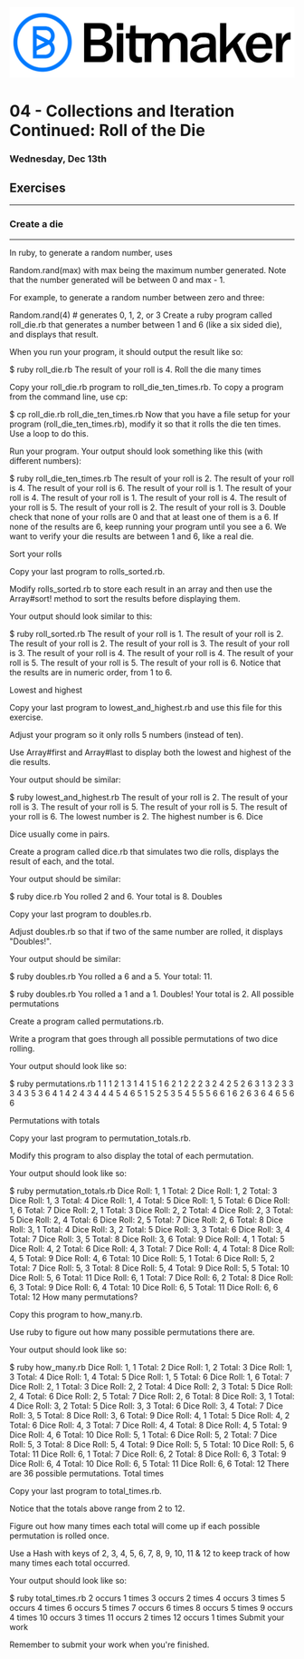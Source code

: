 ![Bitmaker](https://github.com/johncarlolopez/bitmaker-reference/blob/master/bitmakerlogo.svg)
# 04 - Collections and Iteration Continued: Roll of the Die
### Wednesday, Dec 13th

## Exercises
___
### Create a die
___

In ruby, to generate a random number, uses

Random.rand(max)
with max being the maximum number generated. Note that the number generated will be between 0 and max - 1.

For example, to generate a random number between zero and three:

Random.rand(4) # generates 0, 1, 2, or 3
Create a ruby program called roll_die.rb that generates a number between 1 and 6 (like a six sided die), and displays that result.

When you run your program, it should output the result like so:

$ ruby roll_die.rb
The result of your roll is 4.
Roll the die many times

Copy your roll_die.rb program to roll_die_ten_times.rb. To copy a program from the command line, use cp:

$ cp roll_die.rb roll_die_ten_times.rb
Now that you have a file setup for your program (roll_die_ten_times.rb), modify it so that it rolls the die ten times. Use a loop to do this.

Run your program. Your output should look something like this (with different numbers):

$ ruby roll_die_ten_times.rb
The result of your roll is 2.
The result of your roll is 4.
The result of your roll is 6.
The result of your roll is 1.
The result of your roll is 4.
The result of your roll is 1.
The result of your roll is 4.
The result of your roll is 5.
The result of your roll is 2.
The result of your roll is 3.
Double check that none of your rolls are 0 and that at least one of them is a 6. If none of the results are 6, keep running your program until you see a 6. We want to verify your die results are between 1 and 6, like a real die.

Sort your rolls

Copy your last program to rolls_sorted.rb.

Modify rolls_sorted.rb to store each result in an array and then use the Array#sort! method to sort the results before displaying them.

Your output should look similar to this:

$ ruby roll_sorted.rb
The result of your roll is 1.
The result of your roll is 2.
The result of your roll is 2.
The result of your roll is 3.
The result of your roll is 3.
The result of your roll is 4.
The result of your roll is 4.
The result of your roll is 5.
The result of your roll is 5.
The result of your roll is 6.
Notice that the results are in numeric order, from 1 to 6.

Lowest and highest

Copy your last program to lowest_and_highest.rb and use this file for this exercise.

Adjust your program so it only rolls 5 numbers (instead of ten).

Use Array#first and Array#last to display both the lowest and highest of the die results.

Your output should be similar:

$ ruby lowest_and_highest.rb
The result of your roll is 2.
The result of your roll is 3.
The result of your roll is 5.
The result of your roll is 5.
The result of your roll is 6.
The lowest number is 2.
The highest number is 6.
Dice

Dice usually come in pairs.

Create a program called dice.rb that simulates two die rolls, displays the result of each, and the total.

Your output should be similar:

$ ruby dice.rb
You rolled 2 and 6.
Your total is 8.
Doubles

Copy your last program to doubles.rb.

Adjust doubles.rb so that if two of the same number are rolled, it displays "Doubles!".

Your output should be similar:

$ ruby doubles.rb
You rolled a 6 and a 5.
Your total: 11.

$ ruby doubles.rb
You rolled a 1 and a 1.
Doubles!
Your total is 2.
All possible permutations

Create a program called permutations.rb.

Write a program that goes through all possible permutations of two dice rolling.

Your output should look like so:

$ ruby permutations.rb
1 1
1 2
1 3
1 4
1 5
1 6
2 1
2 2
2 3
2 4
2 5
2 6
3 1
3 2
3 3
3 4
3 5
3 6
4 1
4 2
4 3
4 4
4 5
4 6
5 1
5 2
5 3
5 4
5 5
5 6
6 1
6 2
6 3
6 4
6 5
6 6

Permutations with totals

Copy your last program to permutation_totals.rb.

Modify this program to also display the total of each permutation.

Your output should look like so:

$ ruby permutation_totals.rb
Dice Roll: 1, 1  Total: 2
Dice Roll: 1, 2  Total: 3
Dice Roll: 1, 3  Total: 4
Dice Roll: 1, 4  Total: 5
Dice Roll: 1, 5  Total: 6
Dice Roll: 1, 6  Total: 7
Dice Roll: 2, 1  Total: 3
Dice Roll: 2, 2  Total: 4
Dice Roll: 2, 3  Total: 5
Dice Roll: 2, 4  Total: 6
Dice Roll: 2, 5  Total: 7
Dice Roll: 2, 6  Total: 8
Dice Roll: 3, 1  Total: 4
Dice Roll: 3, 2  Total: 5
Dice Roll: 3, 3  Total: 6
Dice Roll: 3, 4  Total: 7
Dice Roll: 3, 5  Total: 8
Dice Roll: 3, 6  Total: 9
Dice Roll: 4, 1  Total: 5
Dice Roll: 4, 2  Total: 6
Dice Roll: 4, 3  Total: 7
Dice Roll: 4, 4  Total: 8
Dice Roll: 4, 5  Total: 9
Dice Roll: 4, 6  Total: 10
Dice Roll: 5, 1  Total: 6
Dice Roll: 5, 2  Total: 7
Dice Roll: 5, 3  Total: 8
Dice Roll: 5, 4  Total: 9
Dice Roll: 5, 5  Total: 10
Dice Roll: 5, 6  Total: 11
Dice Roll: 6, 1  Total: 7
Dice Roll: 6, 2  Total: 8
Dice Roll: 6, 3  Total: 9
Dice Roll: 6, 4  Total: 10
Dice Roll: 6, 5  Total: 11
Dice Roll: 6, 6  Total: 12
How many permutations?

Copy this program to how_many.rb.

Use ruby to figure out how many possible permutations there are.

Your output should look like so:

$ ruby how_many.rb
Dice Roll: 1, 1  Total: 2
Dice Roll: 1, 2  Total: 3
Dice Roll: 1, 3  Total: 4
Dice Roll: 1, 4  Total: 5
Dice Roll: 1, 5  Total: 6
Dice Roll: 1, 6  Total: 7
Dice Roll: 2, 1  Total: 3
Dice Roll: 2, 2  Total: 4
Dice Roll: 2, 3  Total: 5
Dice Roll: 2, 4  Total: 6
Dice Roll: 2, 5  Total: 7
Dice Roll: 2, 6  Total: 8
Dice Roll: 3, 1  Total: 4
Dice Roll: 3, 2  Total: 5
Dice Roll: 3, 3  Total: 6
Dice Roll: 3, 4  Total: 7
Dice Roll: 3, 5  Total: 8
Dice Roll: 3, 6  Total: 9
Dice Roll: 4, 1  Total: 5
Dice Roll: 4, 2  Total: 6
Dice Roll: 4, 3  Total: 7
Dice Roll: 4, 4  Total: 8
Dice Roll: 4, 5  Total: 9
Dice Roll: 4, 6  Total: 10
Dice Roll: 5, 1  Total: 6
Dice Roll: 5, 2  Total: 7
Dice Roll: 5, 3  Total: 8
Dice Roll: 5, 4  Total: 9
Dice Roll: 5, 5  Total: 10
Dice Roll: 5, 6  Total: 11
Dice Roll: 6, 1  Total: 7
Dice Roll: 6, 2  Total: 8
Dice Roll: 6, 3  Total: 9
Dice Roll: 6, 4  Total: 10
Dice Roll: 6, 5  Total: 11
Dice Roll: 6, 6  Total: 12
There are 36 possible permutations.
Total times

Copy your last program to total_times.rb.

Notice that the totals above range from 2 to 12.

Figure out how many times each total will come up if each possible permutation is rolled once.

Use a Hash with keys of 2, 3, 4, 5, 6, 7, 8, 9, 10, 11 & 12 to keep track of how many times each total occurred.

Your output should look like so:

$ ruby total_times.rb
2 occurs 1 times
3 occurs 2 times
4 occurs 3 times
5 occurs 4 times
6 occurs 5 times
7 occurs 6 times
8 occurs 5 times
9 occurs 4 times
10 occurs 3 times
11 occurs 2 times
12 occurs 1 times
Submit your work

Remember to submit your work when you're finished.
